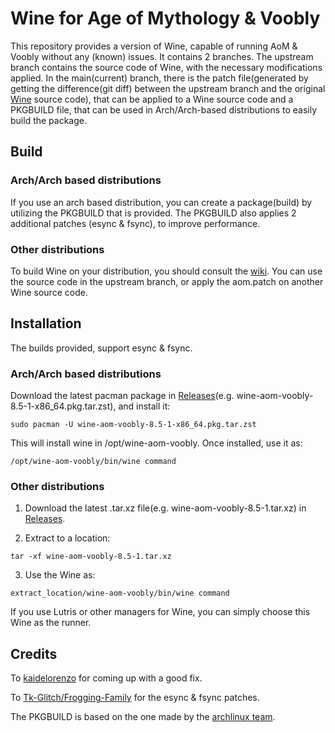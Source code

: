 # Wine for Age of Mythology & Voobly

This repository provides a version of Wine, capable of running AoM & Voobly without any (known) issues. It contains 2 branches. The upstream branch contains the source code of Wine, with the necessary modifications applied. In the main(current) branch, there is the patch file(generated by getting the difference(git diff) between the upstream branch and the original [Wine](https://github.com/wine-mirror/wine) source code), that can be applied to a Wine source code and a PKGBUILD file, that can be used in Arch/Arch-based distributions to easily build the package.

## Build
### Arch/Arch based distributions
If you use an arch based distribution, you can create a package(build) by utilizing the PKGBUILD that is provided. The PKGBUILD also applies 2 additional patches (esync & fsync), to improve performance.

### Other distributions
To build Wine on your distribution, you should consult the [wiki](https://wiki.winehq.org/Building_Wine). You can use the source code in the upstream branch, or apply the aom.patch on another Wine source code.

## Installation
The builds provided, support esync & fsync.
### Arch/Arch based distributions
Download the latest pacman package in [Releases](https://github.com/stkrknds/wine-aom-voobly/releases/latest)(e.g. wine-aom-voobly-8.5-1-x86_64.pkg.tar.zst), and install it:

```
sudo pacman -U wine-aom-voobly-8.5-1-x86_64.pkg.tar.zst
```

This will install wine in /opt/wine-aom-voobly. Once installed, use it as:

```
/opt/wine-aom-voobly/bin/wine command
```

### Other distributions
1) Download the latest .tar.xz file(e.g. wine-aom-voobly-8.5-1.tar.xz) in [Releases](https://github.com/stkrknds/wine-aom-voobly/releases/latest).

2) Extract to a location:

```
tar -xf wine-aom-voobly-8.5-1.tar.xz
```

3) Use the Wine as:

```
extract_location/wine-aom-voobly/bin/wine command
```

If you use Lutris or other managers for Wine, you can simply choose this Wine as the runner.

## Credits
To [kaidelorenzo](https://github.com/kaidelorenzo) for coming up with a good fix.

To [Tk-Glitch/Frogging-Family](https://github.com/Frogging-Family/wine-tkg-git) for the esync & fsync patches.

The PKGBUILD is based on the one made by the [archlinux team](https://github.com/archlinux/svntogit-community/blob/packages/wine/trunk/PKGBUILD).
